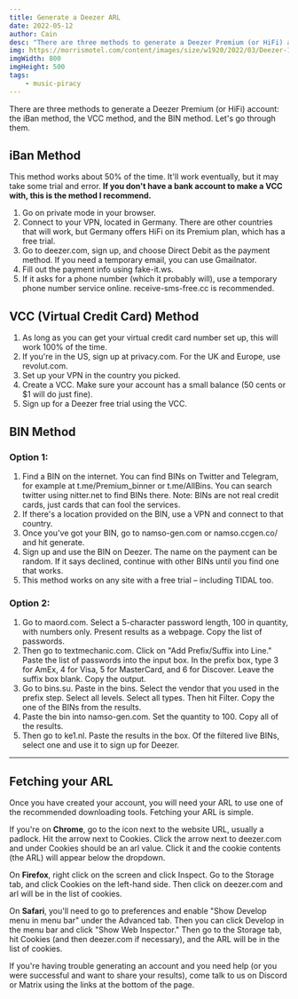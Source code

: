 ```yaml
---
title: Generate a Deezer ARL
date: 2022-05-12
author: Cain
desc: "There are three methods to generate a Deezer Premium (or HiFi) account: the iBan method, the VCC method, and the BIN method. Let's go through them."
img: https://morrismotel.com/content/images/size/w1920/2022/03/Deezer-1.jpg
imgWidth: 800
imgHeight: 500
tags: 
    - music-piracy
---
```


There are three methods to generate a Deezer Premium (or HiFi) account: the iBan method, the VCC method, and the BIN method. Let's go through them.

## iBan Method
This method works about 50% of the time. It'll work eventually, but it may take some trial and error. **If you don't have a bank account to make a VCC with, this is the method I recommend.**
1. Go on private mode in your browser.
2. Connect to your VPN, located in Germany. There are other countries that will work, but Germany offers HiFi on its Premium plan, which has a free trial.
3. Go to deezer.com, sign up, and choose Direct Debit as the payment method. If you need a temporary email, you can use Gmailnator.
4. Fill out the payment info using fake-it.ws.
5. If it asks for a phone number (which it probably will), use a temporary phone number service online. receive-sms-free.cc is recommended.

## VCC (Virtual Credit Card) Method
1. As long as you can get your virtual credit card number set up, this will work 100% of the time.
2. If you're in the US, sign up at privacy.com. For the UK and Europe, use revolut.com.
3. Set up your VPN in the country you picked.
4. Create a VCC. Make sure your account has a small balance (50 cents or $1 will do just fine).
5. Sign up for a Deezer free trial using the VCC.

## BIN Method
### Option 1:
1. Find a BIN on the internet. You can find BINs on Twitter and Telegram, for example at t.me/Premium_binner or t.me/AllBins. You can search twitter using nitter.net to find BINs there. Note: BINs are not real credit cards, just cards that can fool the services.
2. If there's a location provided on the BIN, use a VPN and connect to that country.
3. Once you've got your BIN, go to namso-gen.com or namso.ccgen.co/ and hit generate.
4. Sign up and use the BIN on Deezer. The name on the payment can be random. If it says declined, continue with other BINs until you find one that works.
5. This method works on any site with a free trial – including TIDAL too.

### Option 2:
1. Go to maord.com. Select a 5-character password length, 100 in quantity, with numbers only. Present results as a webpage. Copy the list of passwords.
2. Then go to textmechanic.com. Click on "Add Prefix/Suffix into Line." Paste the list of passwords into the input box. In the prefix box, type 3 for AmEx, 4 for Visa, 5 for MasterCard, and 6 for Discover. Leave the suffix box blank. Copy the output.
3. Go to bins.su. Paste in the bins. Select the vendor that you used in the prefix step. Select all levels. Select all types. Then hit Filter. Copy the one of the BINs from the results.
4. Paste the bin into namso-gen.com. Set the quantity to 100. Copy all of the results.
5. Then go to ke1.nl. Paste the results in the box. Of the filtered live BINs, select one and use it to sign up for Deezer.

---

## Fetching your ARL
Once you have created your account, you will need your ARL to use one of the recommended downloading tools. Fetching your ARL is simple.

If you're on **Chrome**, go to the icon next to the website URL, usually a padlock. Hit the arrow next to Cookies. Click the arrow next to deezer.com and under Cookies should be an arl value. Click it and the cookie contents (the ARL) will appear below the dropdown.

On **Firefox**, right click on the screen and click Inspect. Go to the Storage tab, and click Cookies on the left-hand side. Then click on deezer.com and arl will be in the list of cookies.

On **Safari**, you'll need to go to preferences and enable "Show Develop menu in menu bar" under the Advanced tab. Then you can click Develop in the menu bar and click "Show Web Inspector." Then go to the Storage tab, hit Cookies (and then deezer.com if necessary), and the ARL will be in the list of cookies.

If you're having trouble generating an account and you need help (or you were successful and want to share your results), come talk to us on Discord or Matrix using the links at the bottom of the page. 